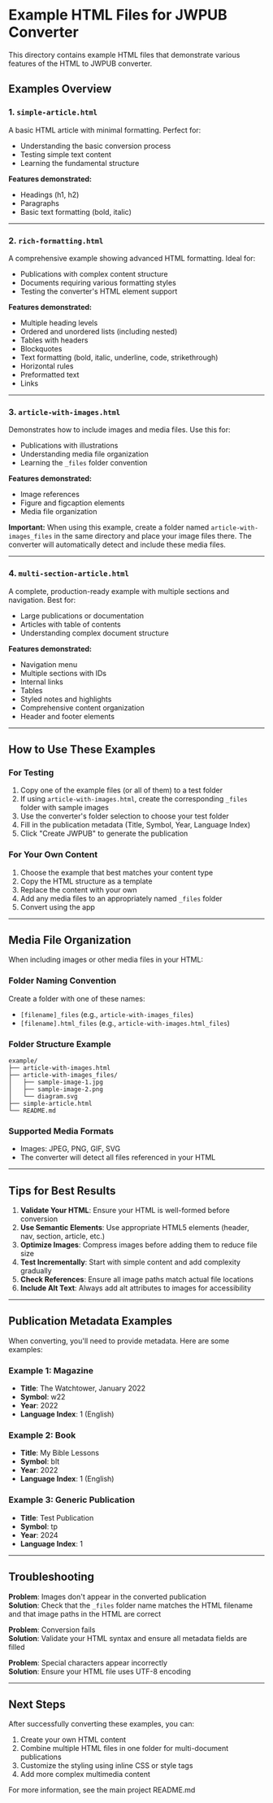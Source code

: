 # Example HTML Files for JWPUB Converter

This directory contains example HTML files that demonstrate various features of the HTML to JWPUB converter.

## Examples Overview

### 1. `simple-article.html`
A basic HTML article with minimal formatting. Perfect for:
- Understanding the basic conversion process
- Testing simple text content
- Learning the fundamental structure

**Features demonstrated:**
- Headings (h1, h2)
- Paragraphs
- Basic text formatting (bold, italic)

---

### 2. `rich-formatting.html`
A comprehensive example showing advanced HTML formatting. Ideal for:
- Publications with complex content structure
- Documents requiring various formatting styles
- Testing the converter's HTML element support

**Features demonstrated:**
- Multiple heading levels
- Ordered and unordered lists (including nested)
- Tables with headers
- Blockquotes
- Text formatting (bold, italic, underline, code, strikethrough)
- Horizontal rules
- Preformatted text
- Links

---

### 3. `article-with-images.html`
Demonstrates how to include images and media files. Use this for:
- Publications with illustrations
- Understanding media file organization
- Learning the `_files` folder convention

**Features demonstrated:**
- Image references
- Figure and figcaption elements
- Media file organization

**Important:** When using this example, create a folder named `article-with-images_files` in the same directory and place your image files there. The converter will automatically detect and include these media files.

---

### 4. `multi-section-article.html`
A complete, production-ready example with multiple sections and navigation. Best for:
- Large publications or documentation
- Articles with table of contents
- Understanding complex document structure

**Features demonstrated:**
- Navigation menu
- Multiple sections with IDs
- Internal links
- Tables
- Styled notes and highlights
- Comprehensive content organization
- Header and footer elements

---

## How to Use These Examples

### For Testing
1. Copy one of the example files (or all of them) to a test folder
2. If using `article-with-images.html`, create the corresponding `_files` folder with sample images
3. Use the converter's folder selection to choose your test folder
4. Fill in the publication metadata (Title, Symbol, Year, Language Index)
5. Click "Create JWPUB" to generate the publication

### For Your Own Content
1. Choose the example that best matches your content type
2. Copy the HTML structure as a template
3. Replace the content with your own
4. Add any media files to an appropriately named `_files` folder
5. Convert using the app

---

## Media File Organization

When including images or other media files in your HTML:

### Folder Naming Convention
Create a folder with one of these names:
- `[filename]_files` (e.g., `article-with-images_files`)
- `[filename].html_files` (e.g., `article-with-images.html_files`)

### Folder Structure Example
```
example/
├── article-with-images.html
├── article-with-images_files/
│   ├── sample-image-1.jpg
│   ├── sample-image-2.png
│   └── diagram.svg
├── simple-article.html
└── README.md
```

### Supported Media Formats
- Images: JPEG, PNG, GIF, SVG
- The converter will detect all files referenced in your HTML

---

## Tips for Best Results

1. **Validate Your HTML**: Ensure your HTML is well-formed before conversion
2. **Use Semantic Elements**: Use appropriate HTML5 elements (header, nav, section, article, etc.)
3. **Optimize Images**: Compress images before adding them to reduce file size
4. **Test Incrementally**: Start with simple content and add complexity gradually
5. **Check References**: Ensure all image paths match actual file locations
6. **Include Alt Text**: Always add alt attributes to images for accessibility

---

## Publication Metadata Examples

When converting, you'll need to provide metadata. Here are some examples:

### Example 1: Magazine
- **Title**: The Watchtower, January 2022
- **Symbol**: w22
- **Year**: 2022
- **Language Index**: 1 (English)

### Example 2: Book
- **Title**: My Bible Lessons
- **Symbol**: blt
- **Year**: 2022
- **Language Index**: 1 (English)

### Example 3: Generic Publication
- **Title**: Test Publication
- **Symbol**: tp
- **Year**: 2024
- **Language Index**: 1

---

## Troubleshooting

**Problem**: Images don't appear in the converted publication  
**Solution**: Check that the `_files` folder name matches the HTML filename and that image paths in the HTML are correct

**Problem**: Conversion fails  
**Solution**: Validate your HTML syntax and ensure all metadata fields are filled

**Problem**: Special characters appear incorrectly  
**Solution**: Ensure your HTML file uses UTF-8 encoding

---

## Next Steps

After successfully converting these examples, you can:
1. Create your own HTML content
2. Combine multiple HTML files in one folder for multi-document publications
3. Customize the styling using inline CSS or style tags
4. Add more complex multimedia content

For more information, see the main project README.md
